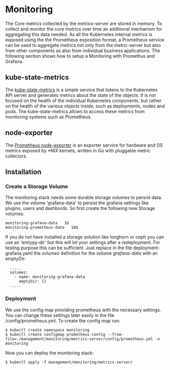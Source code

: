 # Monitoring

The Core metrics collected by the metrics-server are stored in memory. To collect and monitor the core metrics over time an additional mechanism for aggregating this data needed. As all the Kubernetes internal metrics is exposed using the the Prometheus exposition format, a Prometheus service can be used to aggregate metrics not only from the metric-server but also from other components as also from individual business applications. The following section shows how to setup a Monitoring with Promethus and Grafana.

## kube-state-metrics

The [kube-state-metrics](https://github.com/kubernetes/kube-state-metrics) is a simple service that listens to the Kubernetes API server and generates metrics about the state of the objects. It is not focused on the health of the individual Kubernetes components, but rather on the health of the various objects inside, such as deployments, nodes and pods. The kube-state-metrics allows to access these metrics from monitoring systems such as Prometheus.

## node-exporter

The [Prometheus node-exporter](https://github.com/prometheus/node_exporter) is an exporter service for hardware and OS metrics exposed by *NIX kernels, written in Go with pluggable metric collectors.


## Installation

### Create a Storage Volume

The monitoring stack needs some durable storage volumes to persist data. We use the volume 'grafana-data' to persist the grafana settings like plugins, users and dashbords. So first create the following new Storage volumes:

	monitoring-grafana-data   1G
	monitoring-prometheus-data   10G

If you do not have installed a storage solution like longhorn or ceph you can use an 'emtypy-dir' but this will lot your settings after a redeployment. For testing purpose this can be sufficient. Just replace in the file deployment-grafana.yaml the volumes definition  for the volume *grafana-data*  with an emptyDir:

	  .....
      volumes:
        - name: monitoring-grafana-data
          emptyDir: {}
      .....

### Deployment

We use the config map providing prometheus with the necessary settings. You can change these settings later easily in the file /config/prometheus.yml. To create the config map run:

	$ kubectl create namespace monitoring
	$ kubectl create configmap prometheus-config --from-file=./management/monitoring/metrics-server/config/prometheus.yml -n monitoring
	
Now you can deploy the monitoring stack:

	$ kubectl apply -f management/monitoring/metrics-server/





